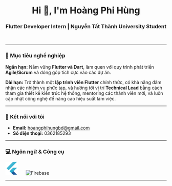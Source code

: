 <h1 align="center">Hi 👋, I'm Hoàng Phi Hùng</h1>
<h3 align="center">Flutter Developer Intern | Nguyễn Tất Thành University Student</h3>

<br>

---

### 🎯 Mục tiêu nghề nghiệp

**Ngắn hạn:** Nắm vững **Flutter và Dart**, làm quen với quy trình phát triển **Agile/Scrum** và đóng góp tích cực vào các dự án.

**Dài hạn:** Trở thành một **lập trình viên Flutter** chính thức, có khả năng đảm nhận các nhiệm vụ phức tạp, và hướng tới vị trí **Technical Lead** bằng cách tham gia thiết kế kiến trúc hệ thống, mentoring các thành viên mới, và luôn cập nhật công nghệ để nâng cao hiệu suất làm việc.

---

### 💬 Kết nối với tôi

- **Email:** hoangphihungbd@gmail.com
- **Số điện thoại:** 0362185293

---

### 💻 Ngôn ngữ & Công cụ

<p align="left">
  <img src="https://raw.githubusercontent.com/devicons/devicon/master/icons/flutter/flutter-original.svg" alt="Flutter" width="40" height="40" style="margin-right: 20px;"/>
  <img src="https://firebase.google.com/static/images/brand-guidelines/logo-vertical.png" alt="Firebase" width="40" height="40" style="margin-right: 20px;"/>
</p>

---
